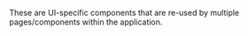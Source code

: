 These are UI-specific components that are re-used by multiple pages/components within the application.
